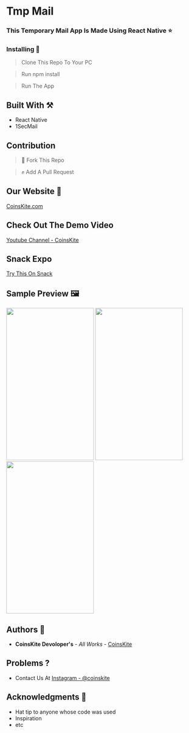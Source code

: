 # Tmp Mail

### This Temporary Mail App Is Made Using React Native ⭐

### Installing 📲 

> Clone This Repo To Your PC 

> Run npm install

> Run The App

## Built With ⚒️

* React Native
* 1SecMail

## Contribution

> 🍴 Fork This Repo 

> ✊ Add A Pull Request 

## Our Website 📃

[CoinsKite.com](https://coinskite.com/)

## Check Out The Demo Video

[Youtube Channel - CoinsKite](https://www.youtube.com/watch?v=nqAJO_3wvro)

## Snack Expo

[ Try This On Snack ](https://snack.expo.io/@belgin/budget-tracker)

## Sample Preview 🖼️ 

<img src="https://user-images.githubusercontent.com/61349423/99829525-67abfe80-2b82-11eb-9f9a-13664b025919.png" width="230" height="400"> <img src="https://user-images.githubusercontent.com/61349423/99829523-67136800-2b82-11eb-82f8-8b9e6748af8e.png" width="230" height="400"> <img src="https://user-images.githubusercontent.com/61349423/99829517-6549a480-2b82-11eb-8f08-e54ab3cde546.png" width="230" height="400">


## Authors 📒

* **CoinsKite Devoloper's** - *All Works* - [CoinsKite](https://coinskite.com/)

## Problems ?

* Contact Us At [Instagram - @coinskite](https://www.instagram.com/coinskite/)

## Acknowledgments 🙏

* Hat tip to anyone whose code was used
* Inspiration
* etc

